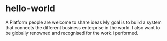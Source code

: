 # hello-world
A Platform people are welcome to share ideas
My goal is to build a system that connects the different business enterprise in the world.
I also want to be globally renowned and recognised for the work i performed.
